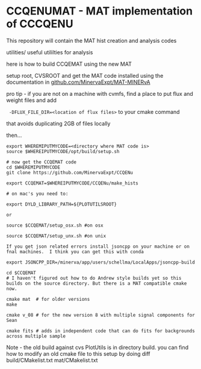 # CCQENUMAT - MAT implementation of CCCQENU

This repository will contain the MAT hist creation and analysis codes

utilities/ useful utililties for analysis

here is how to build CCQEMAT using the new MAT

setup root, CVSROOT and get the MAT code installed using the documentation in [github.com/MinervaExpt/MAT-MINERvA](https://github.com/MinervaExpt/MAT-MINERvA)

pro tip - if you are not on a machine with cvmfs, find a place to put flux and weight files and add 

` -DFLUX_FILE_DIR=<location of flux files>` to your cmake command

that avoids duplicating 2GB of files locally

then... 

```
export WHEREMIPUTMYCODE=<directory where MAT code is> 
source $WHEREIPUTMYCODE/opt/build/setup.sh

# now get the CCQEMAT code
cd $WHEREMIPUTMYCODE
git clone https://github.com/MinervaExpt/CCQENu

export CCQEMAT=$WHEREIPUTMYCODE/CCQENu/make_hists

# on mac's you need to:

export DYLD_LIBRARY_PATH=${PLOTUTILSROOT}

or 

source $CCQEMAT/setup_osx.sh #on osx

source $CCQEMAT/setup_unx.sh #on unix

If you get json related errors install jsoncpp on your machine or on fnal machines.  I think you can get this with conda

export JSONCPP_DIR=/minerva/app/users/schellma/LocalApps/jsoncpp-build

cd $CCQEMAT
# I haven't figured out how to do Andrew style builds yet so this builds on the source directory. But there is a MAT compatible cmake now.  

cmake mat  # for older versions
make

cmake v_08 # for the new version 8 with multiple signal components for Sean

cmake fits # adds in independent code that can do fits for backgrounds across multiple sample
```

Note -  the old build against cvs PlotUtils is in directory build. you can find how to modify an old cmake file to this setup by doing  diff build/CMakelist.txt mat/CMakelist.txt
